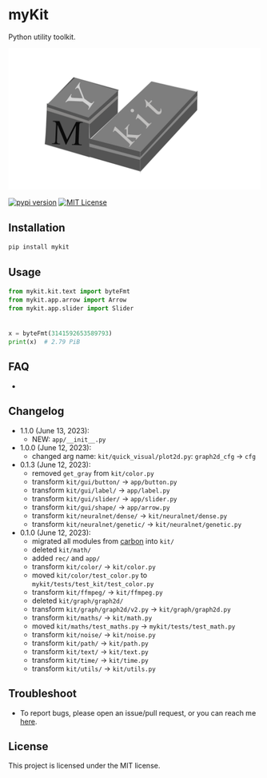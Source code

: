 # myKit

Python utility toolkit.

![mykit's banner](assets/20230613-mykit-banner-fhd.png)

[![pypi version](https://img.shields.io/pypi/v/mykit?logo=pypi)](https://pypi.org/project/mykit/)
[![MIT License](https://img.shields.io/badge/license-MIT-blue.svg?style=flat)](http://choosealicense.com/licenses/mit/)


## Installation

```sh
pip install mykit
```


## Usage

```python
from mykit.kit.text import byteFmt
from mykit.app.arrow import Arrow
from mykit.app.slider import Slider


x = byteFmt(3141592653589793)
print(x)  # 2.79 PiB
```


## FAQ

- 


## Changelog

- 1.1.0 (June 13, 2023):
    - NEW: `app/__init__.py`
- 1.0.0 (June 12, 2023):
    - changed arg name: `kit/quick_visual/plot2d.py`: `graph2d_cfg` -> `cfg`
- 0.1.3 (June 12, 2023):
    - removed `get_gray` from `kit/color.py`
    - transform `kit/gui/button/` -> `app/button.py`
    - transform `kit/gui/label/` -> `app/label.py`
    - transform `kit/gui/slider/` -> `app/slider.py`
    - transform `kit/gui/shape/` -> `app/arrow.py`
    - transform `kit/neuralnet/dense/` -> `kit/neuralnet/dense.py`
    - transform `kit/neuralnet/genetic/` -> `kit/neuralnet/genetic.py`
- 0.1.0 (June 12, 2023):
    - migrated all modules from [carbon](https://github.com/nvfp/carbon) into `kit/`
    - deleted `kit/math/`
    - added `rec/` and `app/`
    - transform `kit/color/` -> `kit/color.py`
    - moved `kit/color/test_color.py` to `mykit/tests/test_kit/test_color.py`
    - transform `kit/ffmpeg/` -> `kit/ffmpeg.py`
    - deleted `kit/graph/graph2d/`
    - transform `kit/graph/graph2d/v2.py` -> `kit/graph/graph2d.py`
    - transform `kit/maths/` -> `kit/math.py`
    - moved `kit/maths/test_maths.py` -> `mykit/tests/test_math.py`
    - transform `kit/noise/` -> `kit/noise.py`
    - transform `kit/path/` -> `kit/path.py`
    - transform `kit/text/` -> `kit/text.py`
    - transform `kit/time/` -> `kit/time.py`
    - transform `kit/utils/` -> `kit/utils.py`


## Troubleshoot

- To report bugs, please open an issue/pull request, or you can reach me [here](https://nvfp.github.io/contact).


## License

This project is licensed under the MIT license.
